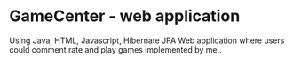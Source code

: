 # GameCenter - web application
Using Java, HTML, Javascript, Hibernate JPA
Web application where users could comment rate and play games implemented by me..
